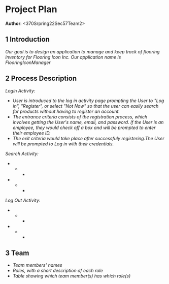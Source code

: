 
# Project Plan

**Author**: \<370Srpring22Sec57Team2\>

## 1 Introduction

*Our goal is to design an application to manage and keep track of flooring inventory for Flooring Icon Inc. Our application name is FlooringIconManager*

## 2 Process Description

*Login Activity:*
- *User is introduced to the log in activity page prompting the User to "Log in", "Register", or select "Not Now" so that the user can easily search for products without having to register an account.*
- *The entrance criteria consists of the registration process, which involves getting the User's name, email, and password. If the User is an employee, they would check off a box and will be prompted to enter their employee ID.*
- *The exit criteria would take place after successfuly registering.The User will be prompted to Log in with their credentials.*

*Search Activity:*
- * *
- * *

*Log Out Activity:*
- * *
- * *

## 3 Team

- *Team members' names*
- *Roles, with a short description of each role*
- *Table showing which team member(s) has which role(s)*